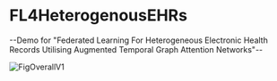 # FL4HeterogenousEHRs
--Demo for "Federated Learning For Heterogeneous Electronic Health Records Utilising Augmented Temporal Graph Attention Networks"--

![FigOverallV1](https://github.com/AnshThakur/FL4HeterogenousEHRs/assets/42238741/030245ff-d328-4c2a-87ce-f7e93858c9f3)
